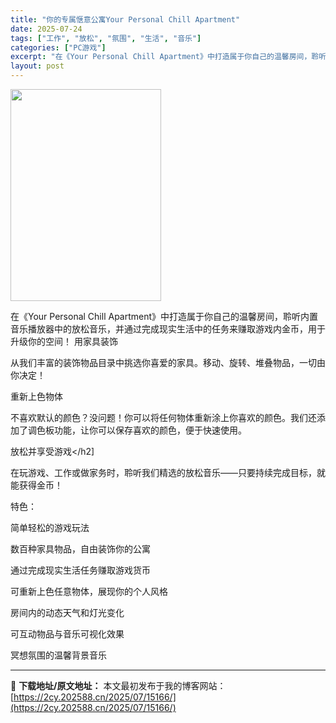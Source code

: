 ```yaml
---
title: "你的专属惬意公寓Your Personal Chill Apartment"
date: 2025-07-24
tags: ["工作", "放松", "氛围", "生活", "音乐"]
categories: ["PC游戏"]
excerpt: "在《Your Personal Chill Apartment》中打造属于你自己的温馨房间，聆听内置音乐播放器中的放松音乐，并通过完成现实生活中的任务来赚取游戏内金币，用于升级你的空间！ 用家具装饰 从我们丰富的装饰物品目录中挑选你喜爱的家具。移动、旋转、堆叠物品，一切由你决定！ 重新上色物体 不喜&hellip;"
layout: post
---
```


<img class="aligncenter size-full wp-image-15154" src="https://2cy.202588.cn/wp-content/uploads/2025/07/2025072410344338.webp" alt="" width="241" height="339" />

在《Your Personal Chill Apartment》中打造属于你自己的温馨房间，聆听内置音乐播放器中的放松音乐，并通过完成现实生活中的任务来赚取游戏内金币，用于升级你的空间！
用家具装饰

从我们丰富的装饰物品目录中挑选你喜爱的家具。移动、旋转、堆叠物品，一切由你决定！

重新上色物体

不喜欢默认的颜色？没问题！你可以将任何物体重新涂上你喜欢的颜色。我们还添加了调色板功能，让你可以保存喜欢的颜色，便于快速使用。

放松并享受游戏&lt;/h2]

在玩游戏、工作或做家务时，聆听我们精选的放松音乐——只要持续完成目标，就能获得金币！

特色：

简单轻松的游戏玩法

数百种家具物品，自由装饰你的公寓

通过完成现实生活任务赚取游戏货币

可重新上色任意物体，展现你的个人风格

房间内的动态天气和灯光变化

可互动物品与音乐可视化效果

冥想氛围的温馨背景音乐

---
📖 **下载地址/原文地址：** 本文最初发布于我的博客网站：[https://2cy.202588.cn/2025/07/15166/](https://2cy.202588.cn/2025/07/15166/)
